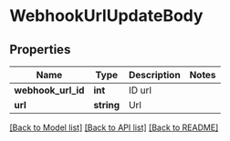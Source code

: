 # WebhookUrlUpdateBody

## Properties
Name | Type | Description | Notes
------------ | ------------- | ------------- | -------------
**webhook_url_id** | **int** | ID url | 
**url** | **string** | Url | 

[[Back to Model list]](../README.md#documentation-for-models) [[Back to API list]](../README.md#documentation-for-api-endpoints) [[Back to README]](../README.md)


